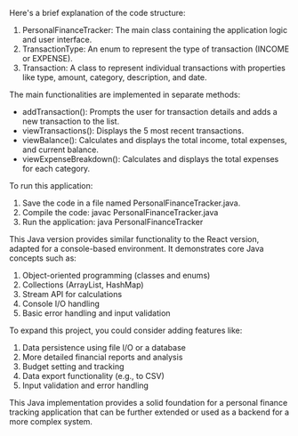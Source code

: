Here's a brief explanation of the code structure:

1. PersonalFinanceTracker: The main class containing the application logic and user interface.
2. TransactionType: An enum to represent the type of transaction (INCOME or EXPENSE).
3. Transaction: A class to represent individual transactions with properties like type, amount, category, description, and date.


The main functionalities are implemented in separate methods:

- addTransaction(): Prompts the user for transaction details and adds a new transaction to the list.
- viewTransactions(): Displays the 5 most recent transactions.
- viewBalance(): Calculates and displays the total income, total expenses, and current balance.
- viewExpenseBreakdown(): Calculates and displays the total expenses for each category.


To run this application:

1. Save the code in a file named PersonalFinanceTracker.java.
2. Compile the code: javac PersonalFinanceTracker.java
3. Run the application: java PersonalFinanceTracker


This Java version provides similar functionality to the React version, adapted for a console-based environment. It demonstrates core Java concepts such as:

1. Object-oriented programming (classes and enums)
2. Collections (ArrayList, HashMap)
3. Stream API for calculations
4. Console I/O handling
5. Basic error handling and input validation


To expand this project, you could consider adding features like:

1. Data persistence using file I/O or a database
2. More detailed financial reports and analysis
3. Budget setting and tracking
4. Data export functionality (e.g., to CSV)
5. Input validation and error handling


This Java implementation provides a solid foundation for a personal finance tracking application that can be further extended or used as a backend for a more complex system.

